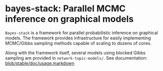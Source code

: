 # bayes-stack: Parallel MCMC inference on graphical models

`Bayes-stack` is a framework for parallel probabilistic inference on
graphical models.  The framework provides infrastructure for easily
implementing MCMC/Gibbs sampling methods capable of scaling to dozens
of cores.

Along with the framework itself, several models using blocked Gibbs
sampling are provided in `network-topic-models/`. See documentation: [blob/stable/doc/usage.markdown](http://github.com/bgamari/bayes-stack/blob/stable/doc/usage.markdown)
